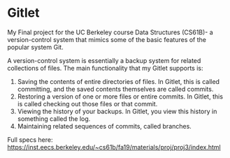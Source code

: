 # Gitlet
My Final project for the UC Berkeley course Data Structures (CS61B)- a version-control system that mimics some of the basic features of the popular system Git.

A version-control system is essentially a backup system for related collections of files. The main functionality that my Gitlet supports is:

1. Saving the contents of entire directories of files. In Gitlet, this is called committing, and the saved contents themselves are called commits.
2. Restoring a version of one or more files or entire commits. In Gitlet, this is called checking out those files or that commit.
3. Viewing the history of your backups. In Gitlet, you view this history in something called the log.
4. Maintaining related sequences of commits, called branches.

Full specs here: https://inst.eecs.berkeley.edu/~cs61b/fa19/materials/proj/proj3/index.html
